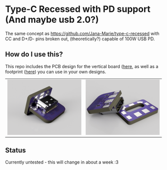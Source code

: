# Type-C Recessed with PD support (And maybe usb 2.0?)
The same concept as https://github.com/Jana-Marie/type-c-recessed with CC and D+/D- pins broken out, (theoretically?) capable of 100W USB PD. 

## How do I use this?
This repo includes the PCB design for the vertical board ([here](https://github.com/Erin-Rose/type-c-recessed-PD/tree/main/Boards/VerticalBoard), as well as a footprint ([here](https://github.com/Erin-Rose/type-c-recessed-PD/tree/main/Footprint)) you can use in your own designs. 

<table>
  <tbody>
    <tr>
      <td>
        <img src="Images/RENDER1.png" alt="A fusion 360 render of the pcb assembled on a little test base pcb. The assembly is laying with the internal usb-c socket side facing the camera showing how it would be soldered together. "/>
      </td>
      <td>
        <img src="Images/RENDER 2.png" alt="A render of the main pcb and example base board apart, the main pcb resting upside down on the corner of the base pcb. On the underside of the main pcb you can see a thick power trace with plenty of vias."/>
      </td>
    </tr>
  </tbody>
</table>

## Status
Currently untested - this will change in about a week :3


